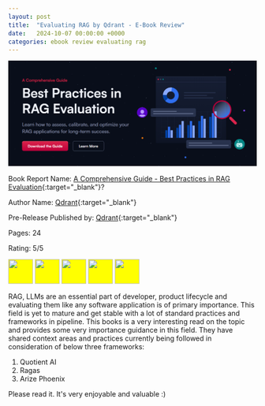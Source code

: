 ```yaml
---
layout: post
title:  "Evaluating RAG by Qdrant - E-Book Review"
date:   2024-10-07 00:00:00 +0000
categories: ebook review evaluating rag
---
```

![Ebook](../assets/post_images/2024-10-07/rag_evaluation.png)

Book Report Name: [A Comprehensive Guide - Best Practices in RAG Evaluation](https://qdrant.tech/rag/rag-evaluation-guide/){:target="_blank"}?

Author Name: [Qdrant](https://qdrant.tech/){:target="_blank"}

Pre-Release Published by: [Qdrant](https://qdrant.tech/){:target="_blank"}

Pages: 24

Rating: 5/5

<img style="background-color: yellow;" src="https://raw.githubusercontent.com/FortAwesome/Font-Awesome/6.x/svgs/solid/star.svg" width="50" height="50">
<img style="background-color: yellow;" src="https://raw.githubusercontent.com/FortAwesome/Font-Awesome/6.x/svgs/solid/star.svg" width="50" height="50">
<img style="background-color: yellow;" src="https://raw.githubusercontent.com/FortAwesome/Font-Awesome/6.x/svgs/solid/star.svg" width="50" height="50">
<img style="background-color: yellow;" src="https://raw.githubusercontent.com/FortAwesome/Font-Awesome/6.x/svgs/solid/star.svg" width="50" height="50">
<img style="background-color: yellow;" src="https://raw.githubusercontent.com/FortAwesome/Font-Awesome/6.x/svgs/solid/star.svg" width="50" height="50">

RAG, LLMs are an essential part of developer, product lifecycle and evaluating them like any software application is of primary importance. This field is yet to mature and get stable with a lot of standard practices and frameworks in pipeline. This books is a very interesting read on the topic and provides some very importance guidance in this field. They have shared context areas and practices currently being followed in consideration of below three frameworks:

1. Quotient AI
2. Ragas
3. Arize Phoenix

Please read it. It's very enjoyable and valuable :)
